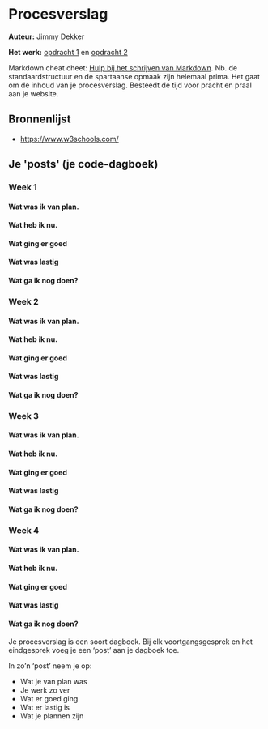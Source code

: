 # Procesverslag
**Auteur:** Jimmy Dekker

**Het werk:** [opdracht 1](opdracht1/index.html) en [opdracht 2](opdracht2/index.html)

Markdown cheat cheet: [Hulp bij het schrijven van Markdown](https://github.com/adam-p/markdown-here/wiki/Markdown-Cheatsheet). Nb. de standaardstructuur en de spartaanse opmaak zijn helemaal prima. Het gaat om de inhoud van je procesverslag. Besteedt de tijd voor pracht en praal aan je website.

## Bronnenlijst
- https://www.w3schools.com/

## Je 'posts' (je code-dagboek)

### Week 1
#### Wat was ik van plan.
#### Wat heb ik nu.
#### Wat ging er goed
#### Wat was lastig
#### Wat ga ik nog doen?

### Week 2
#### Wat was ik van plan.
#### Wat heb ik nu.
#### Wat ging er goed
#### Wat was lastig
#### Wat ga ik nog doen?

### Week 3
#### Wat was ik van plan.
#### Wat heb ik nu.
#### Wat ging er goed
#### Wat was lastig
#### Wat ga ik nog doen?

### Week 4
#### Wat was ik van plan.
#### Wat heb ik nu.
#### Wat ging er goed
#### Wat was lastig
#### Wat ga ik nog doen?

Je procesverslag is een soort dagboek.
Bij elk voortgangsgesprek en het eindgesprek voeg je een ‘post’ aan je dagboek toe.

In zo’n ‘post’ neem je op:
- Wat je van plan was
- Je werk zo ver
- Wat er goed ging
- Wat er lastig is
- Wat je plannen zijn
